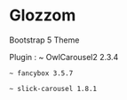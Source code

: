 # Glozzom
 Bootstrap 5 Theme


Plugin :
    ~ OwlCarousel2 2.3.4

    ~ fancybox 3.5.7

    ~ slick-carousel 1.8.1

